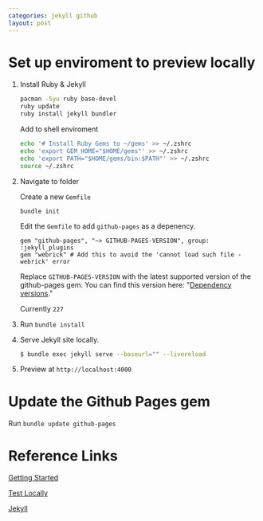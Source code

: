 ```yaml
---
categories: jekyll github
layout: post
---
```


# Set up enviroment to preview locally

1. Install Ruby & Jekyll

    ```bash
    pacman -Syu ruby base-devel
    ruby update
    ruby install jekyll bundler
    ```

    Add to shell enviroment

    ```bash
    echo '# Install Ruby Gems to ~/gems' >> ~/.zshrc
    echo 'export GEM_HOME="$HOME/gems"' >> ~/.zshrc
    echo 'export PATH="$HOME/gems/bin:$PATH"' >> ~/.zshrc
    source ~/.zshrc
    ```


2. Navigate to folder

    Create a new `Gemfile`

    ```
    bundle init
    ```

    Edit the `Gemfile` to add `github-pages` as a depenency.

    ```
    gem "github-pages", "~> GITHUB-PAGES-VERSION", group: :jekyll_plugins
    gem "webrick" # Add this to avoid the 'cannot load such file - webrick' error
    ```
    Replace `GITHUB-PAGES-VERSION` with the latest supported version of the github-pages gem. You can find this version here: "[Dependency versions](https://pages.github.com/versions/)."

    Currently `227`

3. Run `bundle install`

4. Serve Jekyll site locally.

    ```bash
    $ bundle exec jekyll serve --baseurl="" --livereload
    ```

5. Preview at `http://localhost:4000`

# Update the Github Pages gem

Run `bundle update github-pages`



# Reference Links

[Getting Started](https://docs.github.com/en/pages/getting-started-with-github-pages/configuring-a-publishing-source-for-your-github-pages-site)

[Test Locally](https://docs.github.com/en/pages/setting-up-a-github-pages-site-with-jekyll/testing-your-github-pages-site-locally-with-jekyll)

[Jekyll](http://jekyllrb.com/docs/github-pages/)